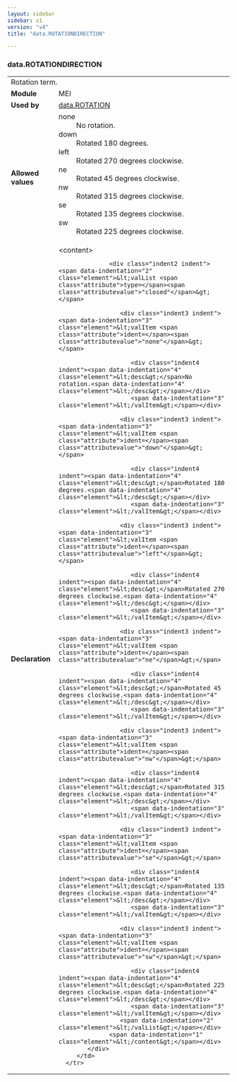 ```yaml
---
layout: sidebar
sidebar: s1
version: "v4"
title: "data.ROTATIONDIRECTION"

---
```


<div class="macroSpec">
   <h3 id="data.ROTATIONDIRECTION">data.ROTATIONDIRECTION</h3>
   <table class="wovenodd">
      <tr>
         <td colspan="2" class="wovenodd-col2">Rotation term.</td>
      </tr>
      <tr>
         <td class="wovenodd-col1"><strong>Module</strong></td>
         <td class="wovenodd-col2">MEI</td>
      </tr>
      <tr>
         <td class="wovenodd-col1"><strong>Used by</strong></td>
         <td class="wovenodd-col2">
            <div class="parent"><a class="link_odd" href="{{ site.baseurl }}/{{ page.version }}/data-types/data.ROTATION.html">data.ROTATION</a></div>
         </td>
      </tr>
      <tr>
         <td class="wovenodd-col1"><strong>Allowed values</strong></td>
         <td class="wovenodd-col2">
            <dl>
               <dt>none</dt>
               <dd>No rotation.</dd>
               <dt>down</dt>
               <dd>Rotated 180 degrees.</dd>
               <dt>left</dt>
               <dd>Rotated 270 degrees clockwise.</dd>
               <dt>ne</dt>
               <dd>Rotated 45 degrees clockwise.</dd>
               <dt>nw</dt>
               <dd>Rotated 315 degrees clockwise.</dd>
               <dt>se</dt>
               <dd>Rotated 135 degrees clockwise.</dd>
               <dt>sw</dt>
               <dd>Rotated 225 degrees clockwise.</dd>
            </dl>
         </td>
      </tr>
      <tr>
         <td class="wovenodd-col1"><strong>Declaration</strong></td>
         <td class="wovenodd-col2">
            <div xml:space="preserve" class="pre">
               <div class="indent1 indent"><span data-indentation="1" class="element">&lt;content&gt;</span>
                  
                  <div class="indent2 indent"><span data-indentation="2" class="element">&lt;valList <span class="attribute">type=</span><span class="attributevalue">"closed"</span>&gt;</span>
                     
                     <div class="indent3 indent"><span data-indentation="3" class="element">&lt;valItem <span class="attribute">ident=</span><span class="attributevalue">"none"</span>&gt;</span>
                        
                        <div class="indent4 indent"><span data-indentation="4" class="element">&lt;desc&gt;</span>No rotation.<span data-indentation="4" class="element">&lt;/desc&gt;</span></div>
                        <span data-indentation="3" class="element">&lt;/valItem&gt;</span></div>
                     
                     <div class="indent3 indent"><span data-indentation="3" class="element">&lt;valItem <span class="attribute">ident=</span><span class="attributevalue">"down"</span>&gt;</span>
                        
                        <div class="indent4 indent"><span data-indentation="4" class="element">&lt;desc&gt;</span>Rotated 180 degrees.<span data-indentation="4" class="element">&lt;/desc&gt;</span></div>
                        <span data-indentation="3" class="element">&lt;/valItem&gt;</span></div>
                     
                     <div class="indent3 indent"><span data-indentation="3" class="element">&lt;valItem <span class="attribute">ident=</span><span class="attributevalue">"left"</span>&gt;</span>
                        
                        <div class="indent4 indent"><span data-indentation="4" class="element">&lt;desc&gt;</span>Rotated 270 degrees clockwise.<span data-indentation="4" class="element">&lt;/desc&gt;</span></div>
                        <span data-indentation="3" class="element">&lt;/valItem&gt;</span></div>
                     
                     <div class="indent3 indent"><span data-indentation="3" class="element">&lt;valItem <span class="attribute">ident=</span><span class="attributevalue">"ne"</span>&gt;</span>
                        
                        <div class="indent4 indent"><span data-indentation="4" class="element">&lt;desc&gt;</span>Rotated 45 degrees clockwise.<span data-indentation="4" class="element">&lt;/desc&gt;</span></div>
                        <span data-indentation="3" class="element">&lt;/valItem&gt;</span></div>
                     
                     <div class="indent3 indent"><span data-indentation="3" class="element">&lt;valItem <span class="attribute">ident=</span><span class="attributevalue">"nw"</span>&gt;</span>
                        
                        <div class="indent4 indent"><span data-indentation="4" class="element">&lt;desc&gt;</span>Rotated 315 degrees clockwise.<span data-indentation="4" class="element">&lt;/desc&gt;</span></div>
                        <span data-indentation="3" class="element">&lt;/valItem&gt;</span></div>
                     
                     <div class="indent3 indent"><span data-indentation="3" class="element">&lt;valItem <span class="attribute">ident=</span><span class="attributevalue">"se"</span>&gt;</span>
                        
                        <div class="indent4 indent"><span data-indentation="4" class="element">&lt;desc&gt;</span>Rotated 135 degrees clockwise.<span data-indentation="4" class="element">&lt;/desc&gt;</span></div>
                        <span data-indentation="3" class="element">&lt;/valItem&gt;</span></div>
                     
                     <div class="indent3 indent"><span data-indentation="3" class="element">&lt;valItem <span class="attribute">ident=</span><span class="attributevalue">"sw"</span>&gt;</span>
                        
                        <div class="indent4 indent"><span data-indentation="4" class="element">&lt;desc&gt;</span>Rotated 225 degrees clockwise.<span data-indentation="4" class="element">&lt;/desc&gt;</span></div>
                        <span data-indentation="3" class="element">&lt;/valItem&gt;</span></div>
                     <span data-indentation="2" class="element">&lt;/valList&gt;</span></div>
                  <span data-indentation="1" class="element">&lt;/content&gt;</span></div>
            </div>
         </td>
      </tr>
   </table>
</div>